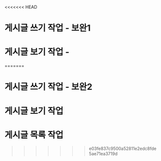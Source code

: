 <<<<<<< HEAD
# 게시글 쓰기 작업 - 보완1
# 게시글 보기 작업 - 
=======
# 게시글 쓰기 작업 - 보완2
# 게시글 보기  작업
# 게시글 목록  작업
>>>>>>> e03fe837c9500a52811e2edc8fde5ae71ea3719d
